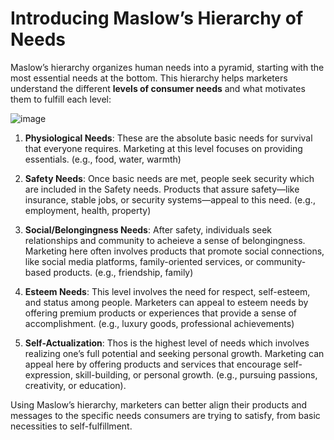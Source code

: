 # Introducing Maslow’s Hierarchy of Needs

Maslow’s hierarchy organizes human needs into a pyramid, starting with the most essential needs at the bottom. This hierarchy helps marketers understand the different **levels of consumer needs** and what motivates them to fulfill each level:

![image](https://github.com/user-attachments/assets/73aa17d2-e2bf-49c5-bfa9-d500d06edc9a)

1. **Physiological Needs**: These are the absolute basic needs for survival that everyone requires. Marketing at this level focuses on providing essentials. (e.g., food, water, warmth) 
   
2. **Safety Needs**: Once basic needs are met, people seek security which are included in the Safety needs. Products that assure safety—like insurance, stable jobs, or security systems—appeal to this need. (e.g., employment, health, property)

3. **Social/Belongingness Needs**: After safety, individuals seek relationships and community to acheieve a sense of belongingness. Marketing here often involves products that promote social connections, like social media platforms, family-oriented services, or community-based products. (e.g., friendship, family) 

4. **Esteem Needs**: This level involves the need for respect, self-esteem, and status among people. Marketers can appeal to esteem needs by offering premium products or experiences that provide a sense of accomplishment. (e.g., luxury goods, professional achievements)

5. **Self-Actualization**: Thos is the highest level of needs which involves realizing one’s full potential and seeking personal growth. Marketing can appeal here by offering products and services that encourage self-expression, skill-building, or personal growth.  (e.g., pursuing passions, creativity, or education). 

Using Maslow’s hierarchy, marketers can better align their products and messages to the specific needs consumers are trying to satisfy, from basic necessities to self-fulfillment.
